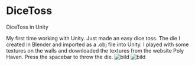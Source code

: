 # DiceToss
DiceToss in Unity

My first time working with Unity. Just made an easy dice toss. 
The die I created in Blender and imported as a .obj file into Unity.
I played with some textures on the walls and downloaded the textures from the website Poly Haven.
Press the spacebar to throw the die.
![bild](https://github.com/LinaSunden/DiceToss/assets/117045688/3315440a-0a5b-4d18-8b6c-31ec189eb7f5)
![bild](https://github.com/LinaSunden/DiceToss/assets/117045688/a40ce270-1059-44b7-9b81-698af3848370)
